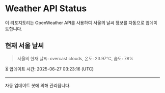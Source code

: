 
# Weather API Status

이 리포지토리는 OpenWeather API를 사용하여 서울의 날씨 정보를 자동으로 업데이트합니다.

## 현재 서울 날씨
> 서울의 현재 날씨: overcast clouds, 온도: 23.97°C, 습도: 78%

⏳ 업데이트 시간: 2025-06-27 03:23:16 (UTC)

---
자동 업데이트 봇에 의해 관리됩니다.
